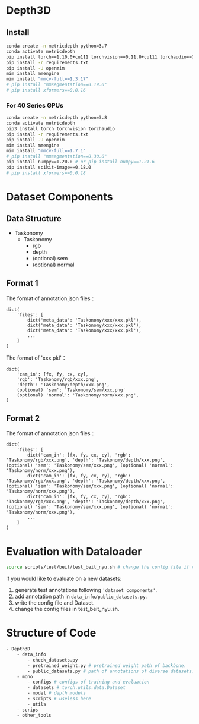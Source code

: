 # Depth3D

## Install
```bash
conda create -n metricdepth python=3.7
conda activate metricdepth
pip install torch==1.10.0+cu111 torchvision==0.11.0+cu111 torchaudio==0.10.0 -f https://download.pytorch.org/whl/torch_stable.html
pip install -r requirements.txt
pip install -U openmim
mim install mmengine
mim install "mmcv-full==1.3.17"
# pip install "mmsegmentation==0.19.0"
# pip install xformers==0.0.16
```

### For 40 Series GPUs
```bash
conda create -n metricdepth python=3.8
conda activate metricdepth
pip3 install torch torchvision torchaudio
pip install -r requirements.txt
pip install -U openmim
mim install mmengine
mim install "mmcv-full==1.7.1"
# pip install "mmsegmentation==0.30.0"
pip install numpy==1.20.0 # or pip install numpy==1.21.6
pip install scikit-image==0.18.0
# pip install xformers==0.0.18
```



# Dataset Components
## Data Structure
- Taskonomy
	- Taskonomy
		- rgb
		- depth
		- (optional) sem
		- (optional) normal

## Format 1
The format of annotation.json files：
```
dict(
	'files': [
		dict('meta_data': 'Taskonomy/xxx/xxx.pkl'),
		dict('meta_data': 'Taskonomy/xxx/xxx.pkl'),
		dict('meta_data': 'Taskonomy/xxx/xxx.pkl'),
		...
	]
)
```



The format of 'xxx.pkl'：
```
dict(
	'cam_in': [fx, fy, cx, cy],
	'rgb': 'Taskonomy/rgb/xxx.png',
	'depth': 'Taskonomy/depth/xxx.png',
	(optional) 'sem': 'Taskonomy/sem/xxx.png'
	(optional) 'normal': 'Taskonomy/norm/xxx.png',
)
```

## Format 2
The format of annotation.json files：
```
dict(
	'files': [
		dict('cam_in': [fx, fy, cx, cy], 'rgb': 'Taskonomy/rgb/xxx.png', 'depth': 'Taskonomy/depth/xxx.png', (optional) 'sem': 'Taskonomy/sem/xxx.png', (optional) 'normal': 'Taskonomy/norm/xxx.png'),
		dict('cam_in': [fx, fy, cx, cy], 'rgb': 'Taskonomy/rgb/xxx.png', 'depth': 'Taskonomy/depth/xxx.png', (optional) 'sem': 'Taskonomy/sem/xxx.png', (optional) 'normal': 'Taskonomy/norm/xxx.png'),
		dict('cam_in': [fx, fy, cx, cy], 'rgb': 'Taskonomy/rgb/xxx.png', 'depth': 'Taskonomy/depth/xxx.png', (optional) 'sem': 'Taskonomy/sem/xxx.png', (optional) 'normal': 'Taskonomy/norm/xxx.png'),
		...
	]
)
```


# Evaluation with Dataloader
```bash
source scripts/test/beit/test_beit_nyu.sh # change the config file if required.
```

if you would like to evaluate on a new datasets:

1. generate test annotations following ```'dataset components'```.
2. add annotation path in ```data_info/public_datasets.py```.
3. write the config file and Dataset.
4. change the config files in test_beit_nyu.sh.


# Structure of Code
```bash
- Depth3D
	- data_info
		- check_datasets.py
		- pretrained_weight.py # pretrained weight path of backbone.
		- public_datasets.py # path of annotations of diverse datasets.
	- mono
		- configs # configs of training and evaluation
		- datasets # torch.utils.data.Dataset
		- model # depth models
		- scripts # useless here
		- utils
	- scrips
	- other_tools
```


